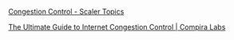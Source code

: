 [Congestion Control - Scaler Topics](https://www.scaler.com/topics/computer-network/tcp-congestion-control/)

[The Ultimate Guide to Internet Congestion Control | Compira Labs](https://www.compiralabs.com/ultimate-guide-congestion-control)